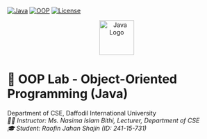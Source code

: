 [![Java](https://img.shields.io/badge/Java-17+-orange?logo=openjdk)](https://java.com)
[![OOP](https://img.shields.io/badge/Object_Oriented-Programming-blueviolet)](https://en.wikipedia.org/wiki/Object-oriented_programming)
[![License](https://img.shields.io/badge/License-MIT-green)](https://opensource.org/licenses/MIT)


<p align="center">
  <img src="https://img.icons8.com/color/96/000000/java-coffee-cup-logo.png" alt="Java Logo" width="80"/>
</p>

# 🧪 OOP Lab - Object-Oriented Programming (Java)  
Department of CSE, Daffodil International University
<br>
*👨‍🏫 Instructor: Ms. Nasima Islam Bithi, Lecturer, Department of CSE
<br>
🎓 Student: Raofin Jahan Shajin (ID: 241-15-731)*


